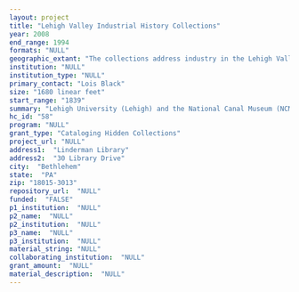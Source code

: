 ```yaml
--- 
layout: project 
title: "Lehigh Valley Industrial History Collections"
year: 2008
end_range: 1994
formats: "NULL"
geographic_extant: "The collections address industry in the Lehigh Valley of eastern Pennsylvania, including the metropolitan areas of Allentown, Bethlehem, and Easton."
institution: "NULL"
institution_type: "NULL"
primary_contact: "Lois Black"
size: "1680 linear feet"
start_range: "1839"
summary: "Lehigh University (Lehigh) and the National Canal Museum (NCM) will partner to catalog a selection of collections documenting the material culture, canal-related businesses, and heavy industries established along the navigable rivers in the Lehigh Valley of eastern Pennsylvania from the middle of the 19th century to the 1990s. Research materials were collected with the intention to promote the appreciation, preservation and restoration of American industrial history in canal-served sites in the United States. Topics include the steel and iron industries, as well as the transportation networks driven by the growth of railroads and canals. Scholars researching economic history, history of science and technology, and the American industrial age would find value in these collections. Included in the NCM’s collections are corporate records of the Crane Iron Works Company, the Lehigh Coal and Navigation Company, the Lehigh Valley Railroad, and Bethlehem Steel Corporation, as well as the personal papers of such pioneers of industry as Robert Sayre and John Fritz. The NCM’s collections contain film, video cassettes, audio tapes, slides, photographs, architectural and engineering drawings, and manuscripts. Lehigh will also catalog from its own collections a series of architectural drawings from the Lehigh Coal and Navigation Company."
hc_id: "58"
program: "NULL"
grant_type: "Cataloging Hidden Collections"
project_url: "NULL"
address1:  "Linderman Library"
address2:  "30 Library Drive"
city:  "Bethlehem"
state:  "PA"
zip: "18015-3013"
repository_url:  "NULL"
funded:  "FALSE"
p1_institution:  "NULL"
p2_name:  "NULL"
p2_institution:  "NULL"
p3_name:  "NULL"
p3_institution:  "NULL"
material_string: "NULL"
collaborating_institution:  "NULL"
grant_amount:  "NULL"
material_description:  "NULL"
---
```

